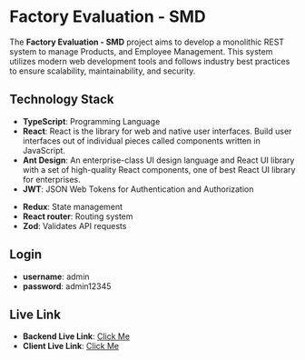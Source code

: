 # Factory Evaluation - SMD

The **Factory Evaluation - SMD** project aims to develop a monolithic REST system to manage Products, and Employee Management. This system utilizes modern web development tools and follows industry best practices to ensure scalability, maintainability, and security.

## Technology Stack

- **TypeScript**: Programming Language
- **React**: React is the library for web and native user interfaces. Build user interfaces out of individual pieces called components written in JavaScript.
- **Ant Design**: An enterprise-class UI design language and React UI library with a set of high-quality React components, one of best React UI library for enterprises.
- **JWT**: JSON Web Tokens for Authentication and Authorization
<!-- - **Axios**: Handles external requests -->
- **Redux**: State management
- **React router**: Routing system
- **Zod**: Validates API requests
<!-- - **EJS**: Email template engine -->

<!-- ## Backend Architecture -->

## Login

- **username**: admin
- **password**: admin12345

## Live Link

- **Backend Live Link**: [Click Me](https://factory-backend.vercel.app/)
- **Client Live Link**: [Click Me](https://factory-evaluation.vercel.app/)
